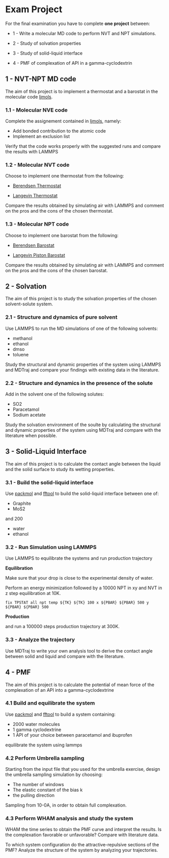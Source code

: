 # Exam Project
For the final examination you have to complete **one project** between:

* 1 -  Write a molecular MD code to perform NVT and NPT simulations.

* 2 - Study of solvation properties 

* 3 - Study of solid-liquid interface

* 4 - PMF of complexation of API in a gamma-cyclodextrin
 

## 1 - NVT-NPT MD code

The aim of this project is to implement a thermostat and a barostat in the molecular code [ljmols](../ljmols/).

### 1.1 - Molecular NVE code

Complete the assignement contained in [ljmols](../ljmols/), namely:
* Add bonded contribution to the atomic code 
* Implement an exclusion list

Verify that the code works properly with the suggested runs and compare the results with LAMMPS

### 1.2 - Molecular NVT code

Choose to implement one thermostat from the following:

* [Berendsen Thermostat](https://doi.org/10.1063/1.448118)

* [Langevin Thermostat](https://levich.ccny.cuny.edu/koplik/molecular_simulation/AT2.pdf)


Compare the results obtained by simulating air with LAMMPS and comment on the pros and the cons of the chosen thermostat.

### 1.3 - Molecular NPT code

Choose to implement one barostat from the 
following:

* [Berendsen Barostat](https://doi.org/10.1063/1.448118)

* [Langevin Piston Barostat](https://doi.org/10.1063/1.470648)


Compare the results obtained by simulating air with LAMMPS and comment on the pros and the cons of the chosen barostat.

## 2 - Solvation

The aim of this project is to study the solvation properties of the chosen solvent-solute system.

### 2.1 - Structure and dynamics of pure solvent

Use LAMMPS to run the MD simulations of one of the following solvents:

* methanol
* ethanol
* dmso
* toluene

Study the structural and dynamic properties of the system using LAMMPS and MDTraj and compare your findings with existing data in the literature.

### 2.2 - Structure and dynamics in the presence of the solute

Add in the solvent one of the following solutes:

* SO2
* Paracetamol
* Sodium acetate

Study the solvation environment of the soulte by calculating the structural and dynamic properties of the system using MDTraj and compare with the literature when possible. 

## 3 - Solid-Liquid Interface

The aim of this project is to calculate the contact angle between the liquid and the solid  surface to study its wetting properties.

### 3.1 - Build the solid-liquid interface

Use [packmol](https://m3g.github.io/packmol/userguide.shtml) and [fftool](https://github.com/paduagroup/fftool) to build the solid-liquid interface between one of:

* Graphite
* MoS2

and 200

* water 
* ethanol

### 3.2 - Run Simulation using LAMMPS

Use LAMMPS to equilibrate the systems and run production trajectory

**Equilibration**

Make sure that your drop is close to the experimental density of water.

Perform an energy minimization followed by a 10000 NPT in xy and NVT in z step equilibration at 10K.

    fix TPSTAT all npt temp ${TK} ${TK} 100 x ${PBAR} ${PBAR} 500 y ${PBAR} ${PBAR} 500

**Production**

and run a 100000 steps production trajectory at 300K.

### 3.3 - Analyze the trajectory

Use MDTraj to write your own analysis tool to derive the contact angle between solid and liquid and compare with the literature.


## 4 - PMF

The aim of this project is to calculate the potential of mean force of the complexation of an API into a gamma-cyclodextrine

### 4.1 Build and equilibrate the system

Use [packmol](https://m3g.github.io/packmol/userguide.shtml) and [fftool](https://github.com/paduagroup/fftool) to build a system containing:

* 2000 water molecules
* 1 gamma cyclodextrine
* 1 API of your choice between paracetamol and ibuprofen

equilibrate the system using lammps

### 4.2 Perform Umbrella sampling

Starting from the input file that you used for the umbrella exercise, design the umbrella sampling simulation by choosing:

* The number of windows
* The elastic constant of the bias k
* the pulling direction

Sampling from 10-0A, in order to obtain full complexation.

### 4.3 Perform WHAM analysis and study the system

WHAM the time series to obtain the PMF curve and interpret the results. Is the complexation favorable or unfavorable? Compare with literature data. 

 To which system configuration do the attractive-repulsive sections of the PMF? Analyze the structure of the system by analyzing your trajectories.  



